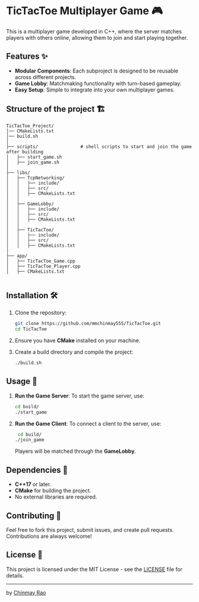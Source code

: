 # TicTacToe Multiplayer Game 🎮

This is a multiplayer game developed in C++, where the server matches players with others online, allowing them to join and start playing together.

## Features ✨

- **Modular Components**: Each subproject is designed to be reusable across different projects.
- **Game Lobby**: Matchmaking functionality with turn-based gameplay.
- **Easy Setup**: Simple to integrate into your own multiplayer games.

## Structure of the project 🏗️ 

```
TicTacToe_Project/
│── CMakeLists.txt
│── build.sh
│
├── scripts/                # shell scripts to start and join the game after building
│   ├── start_game.sh
│   ├── join_game.sh
│
├── libs/
│   ├── TcpNetworking/
│   │   ├── include/
│   │   ├── src/
│   │   ├── CMakeLists.txt
│   │
│   ├── GameLobby/
│   │   ├── include/
│   │   ├── src/
│   │   ├── CMakeLists.txt
│   │
│   ├── TicTacToe/
│   │   ├── include/
│   │   ├── src/
│   │   ├── CMakeLists.txt
│
├── app/
│   ├── TicTacToe_Game.cpp
│   ├── TicTacToe_Player.cpp
│   ├── CMakeLists.txt


```

## Installation 🛠️

1. Clone the repository:
    ```bash
    git clone https://github.com/mmchinmay555/TicTacToe.git
    cd TicTacToe
    ```

2. Ensure you have **CMake** installed on your machine.

3. Create a build directory and compile the project:
    ```bash
    ./build.sh
    ```

## Usage 🚀

1. **Run the Game Server**:
    To start the game server, use:
    ```bash
    cd build/
    ./start_game
    ```

2. **Run the Game Client**:
    To connect a client to the server, use:
    ```bash
     cd build/
    ./join_game
    ```

    Players will be matched through the **GameLobby**.

## Dependencies 🔧

- **C++17** or later.
- **CMake** for building the project.
- No external libraries are required.

## Contributing 🤝

Feel free to fork this project, submit issues, and create pull requests. Contributions are always welcome!

## License 📜

This project is licensed under the MIT License - see the [LICENSE](LICENSE) file for details.

---

by [Chinmay Rao](https://www.linkedin.com/in/chinmay-rao-mm/)



